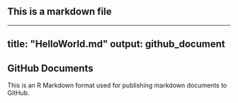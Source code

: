 ## This is a markdown file
---
title: "HelloWorld.md"
output: github_document
---

## GitHub Documents

This is an R Markdown format used for publishing markdown documents to GitHub. 


